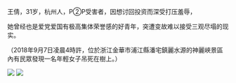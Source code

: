 王倩，31岁，杭州人，P②P受害者，因想讨回投资而深受打压羞辱，

她曾经也是爱党爱国有极高集体荣誉感的好青年，突遭变故难以接受三观尽塌的现实。

（2018年9月7日凌晨4時許，位於浙江金華市浦江縣潘宅鎮麗水源的神麗峽景區內有民眾發現一名年輕女子吊死在樹上。） 

<img src="https://pbs.twimg.com/media/Dmf1cFAUUAA3Q46.jpg?raw=true"/>

<img src="https://raw.githubusercontent.com/taoste/Hello-World/master/eBook/yourchina/31wq/wqys.jpg?raw=true"/>
